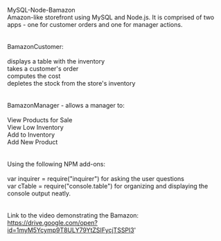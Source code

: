 
MySQL-Node-Bamazon
<br />
Amazon-like storefront using MySQL and Node.js. It is comprised of two apps - one for customer orders and one for manager actions.<br />
<br />
<br />
BamazonCustomer:<br />
<br />
    displays a table with the inventory<br />
    takes a customer's order<br />
    computes the cost<br />
    depletes the stock from the store's inventory<br />
<br />
<br />
BamazonManager - allows a manager to:<br />
<br />
    View Products for Sale<br />
    View Low Inventory<br />
    Add to Inventory<br />
    Add New Product<br />
<br />
<br />
Using the following NPM add-ons:<br />
<br />
    var inquirer = require("inquirer") for asking the user questions<br />
    var cTable = require("console.table") for organizing and displaying the console output neatly.<br />
<br />
<br />
Link to the video demonstrating the Bamazon:<br />
https://drive.google.com/open?id=1myM5Ycymp9T8ULY79YtZSIFycjTSSPl3'